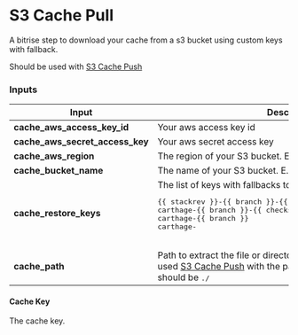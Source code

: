# S3 Cache Pull

A bitrise step to download your cache from a s3 bucket using custom keys with fallback.

Should be used with [S3 Cache Push](https://github.com/alephao/bitrise-step-s3-cache-push)

### Inputs

<table>
    <thead>
        <tr>
            <th>Input</th>
            <th>Description</th>
        </tr>
    </thead>
    <tbody>
        <tr>
            <td>
                <b>cache_aws_access_key_id</b>
            </td>
            <td>
                Your aws access key id
            </td>
        </tr>
        <tr>
            <td>
                <b>cache_aws_secret_access_key</b>
            </td>
            <td>
                Your aws secret access key
            </td>
        </tr>
        <tr>
            <td>
                <b>cache_aws_region</b>
            </td>
            <td>
                The region of your S3 bucket. E.g.: <tt>us-east-1</tt>
            </td>
        </tr>
        <tr>
            <td>
                <b>cache_bucket_name</b>
            </td>
            <td>
                The name of your S3 bucket. E.g.: <tt>mybucket</tt>
            </td>
        </tr>
        <tr>
            <td>
                <b>cache_restore_keys</b>
            </td>
            <td>
                <span>The list of keys with fallbacks to restore the cache. E.g.:</span>
                <pre>
{{ stackrev }}-{{ branch }}-{{ checksum "Cartfile.resolved" }}
carthage-{{ branch }}-{{ checksum "Cartfile.resolved" }}
carthage-{{ branch }}
carthage-
                </pre>
            </td>
        </tr>
        <tr>
            <td>
                <b>cache_path</b>
            </td>
            <td>
                Path to extract the file or directory cached. For instance, if you used <a href="https://github.com/alephao/bitrise-step-s3-cache-push">S3 Cache Push</a> with the path <tt>./Carthage</tt> then this value should be <tt>./</tt>
            </td>
        </tr>
    </tbody>
</table>

#### Cache Key

The cache key.
